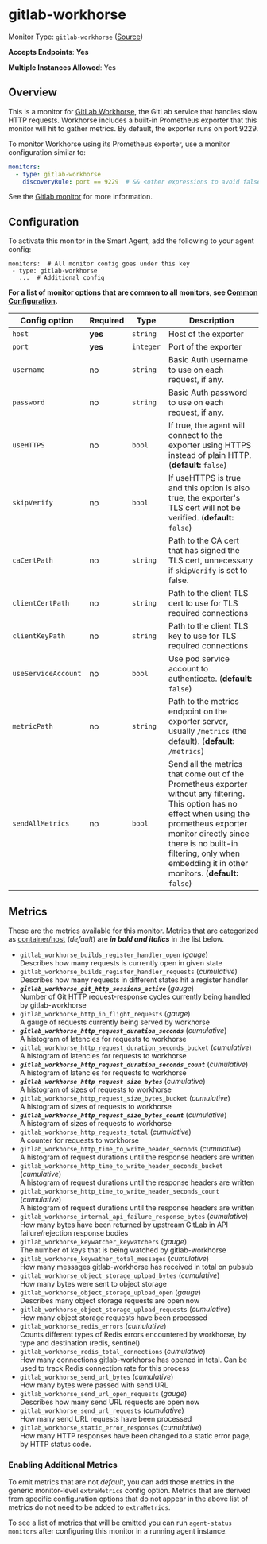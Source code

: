 <!--- GENERATED BY gomplate from scripts/docs/templates/monitor-page.md.tmpl --->

# gitlab-workhorse

Monitor Type: `gitlab-workhorse` ([Source](https://github.com/signalfx/signalfx-agent/tree/master/internal/monitors/gitlab))

**Accepts Endpoints**: **Yes**

**Multiple Instances Allowed**: Yes

## Overview

This is a monitor for [GitLab
Workhorse](https://gitlab.com/gitlab-org/gitlab-workhorse), the GitLab
service that handles slow HTTP requests.  Workhorse includes a built-in
Prometheus exporter that this monitor will hit to gather metrics.  By
default, the exporter runs on port 9229.

To monitor Workhorse using its Prometheus exporter, use a monitor configuration similar to:

```yaml
monitors:
  - type: gitlab-workhorse
    discoveryRule: port == 9229  # && <other expressions to avoid false-positives on port alone>
```

See the [Gitlab monitor](gitlab.md) for more information.


## Configuration

To activate this monitor in the Smart Agent, add the following to your
agent config:

```
monitors:  # All monitor config goes under this key
 - type: gitlab-workhorse
   ...  # Additional config
```

**For a list of monitor options that are common to all monitors, see [Common
Configuration](../monitor-config.md#common-configuration).**


| Config option | Required | Type | Description |
| --- | --- | --- | --- |
| `host` | **yes** | `string` | Host of the exporter |
| `port` | **yes** | `integer` | Port of the exporter |
| `username` | no | `string` | Basic Auth username to use on each request, if any. |
| `password` | no | `string` | Basic Auth password to use on each request, if any. |
| `useHTTPS` | no | `bool` | If true, the agent will connect to the exporter using HTTPS instead of plain HTTP. (**default:** `false`) |
| `skipVerify` | no | `bool` | If useHTTPS is true and this option is also true, the exporter's TLS cert will not be verified. (**default:** `false`) |
| `caCertPath` | no | `string` | Path to the CA cert that has signed the TLS cert, unnecessary if `skipVerify` is set to false. |
| `clientCertPath` | no | `string` | Path to the client TLS cert to use for TLS required connections |
| `clientKeyPath` | no | `string` | Path to the client TLS key to use for TLS required connections |
| `useServiceAccount` | no | `bool` | Use pod service account to authenticate. (**default:** `false`) |
| `metricPath` | no | `string` | Path to the metrics endpoint on the exporter server, usually `/metrics` (the default). (**default:** `/metrics`) |
| `sendAllMetrics` | no | `bool` | Send all the metrics that come out of the Prometheus exporter without any filtering.  This option has no effect when using the prometheus exporter monitor directly since there is no built-in filtering, only when embedding it in other monitors. (**default:** `false`) |


## Metrics

These are the metrics available for this monitor.
Metrics that are categorized as
[container/host](https://docs.signalfx.com/en/latest/admin-guide/usage.html#about-custom-bundled-and-high-resolution-metrics)
(*default*) are ***in bold and italics*** in the list below.


 - `gitlab_workhorse_builds_register_handler_open` (*gauge*)<br>    Describes how many requests is currently open in given state
 - `gitlab_workhorse_builds_register_handler_requests` (*cumulative*)<br>    Describes how many requests in different states hit a register handler
 - ***`gitlab_workhorse_git_http_sessions_active`*** (*gauge*)<br>    Number of Git HTTP request-response cycles currently being handled by gitlab-workhorse
 - `gitlab_workhorse_http_in_flight_requests` (*gauge*)<br>    A gauge of requests currently being served by workhorse
 - ***`gitlab_workhorse_http_request_duration_seconds`*** (*cumulative*)<br>    A histogram of latencies for requests to workhorse
 - `gitlab_workhorse_http_request_duration_seconds_bucket` (*cumulative*)<br>    A histogram of latencies for requests to workhorse
 - ***`gitlab_workhorse_http_request_duration_seconds_count`*** (*cumulative*)<br>    A histogram of latencies for requests to workhorse
 - ***`gitlab_workhorse_http_request_size_bytes`*** (*cumulative*)<br>    A histogram of sizes of requests to workhorse
 - `gitlab_workhorse_http_request_size_bytes_bucket` (*cumulative*)<br>    A histogram of sizes of requests to workhorse
 - ***`gitlab_workhorse_http_request_size_bytes_count`*** (*cumulative*)<br>    A histogram of sizes of requests to workhorse
 - `gitlab_workhorse_http_requests_total` (*cumulative*)<br>    A counter for requests to workhorse
 - `gitlab_workhorse_http_time_to_write_header_seconds` (*cumulative*)<br>    A histogram of request durations until the response headers are written
 - `gitlab_workhorse_http_time_to_write_header_seconds_bucket` (*cumulative*)<br>    A histogram of request durations until the response headers are written
 - `gitlab_workhorse_http_time_to_write_header_seconds_count` (*cumulative*)<br>    A histogram of request durations until the response headers are written
 - `gitlab_workhorse_internal_api_failure_response_bytes` (*cumulative*)<br>    How many bytes have been returned by upstream GitLab in API failure/rejection response bodies
 - `gitlab_workhorse_keywatcher_keywatchers` (*gauge*)<br>    The number of keys that is being watched by gitlab-workhorse
 - `gitlab_workhorse_keywather_total_messages` (*cumulative*)<br>    How many messages gitlab-workhorse has received in total on pubsub
 - `gitlab_workhorse_object_storage_upload_bytes` (*cumulative*)<br>    How many bytes were sent to object storage
 - `gitlab_workhorse_object_storage_upload_open` (*gauge*)<br>    Describes many object storage requests are open now
 - `gitlab_workhorse_object_storage_upload_requests` (*cumulative*)<br>    How many object storage requests have been processed
 - `gitlab_workhorse_redis_errors` (*cumulative*)<br>    Counts different types of Redis errors encountered by workhorse, by type and destination (redis, sentinel)
 - `gitlab_workhorse_redis_total_connections` (*cumulative*)<br>    How many connections gitlab-workhorse has opened in total. Can be used to track Redis connection rate for this process
 - `gitlab_workhorse_send_url_bytes` (*cumulative*)<br>    How many bytes were passed with send URL
 - `gitlab_workhorse_send_url_open_requests` (*gauge*)<br>    Describes how many send URL requests are open now
 - `gitlab_workhorse_send_url_requests` (*cumulative*)<br>    How many send URL requests have been processed
 - `gitlab_workhorse_static_error_responses` (*cumulative*)<br>    How many HTTP responses have been changed to a static error page, by HTTP status code.

### Enabling Additional Metrics
To emit metrics that are not _default_, you can add those metrics in the
generic monitor-level `extraMetrics` config option.  Metrics that are derived
from specific configuration options that do not appear in the above list of
metrics do not need to be added to `extraMetrics`.

To see a list of metrics that will be emitted you can run `agent-status
monitors` after configuring this monitor in a running agent instance.


